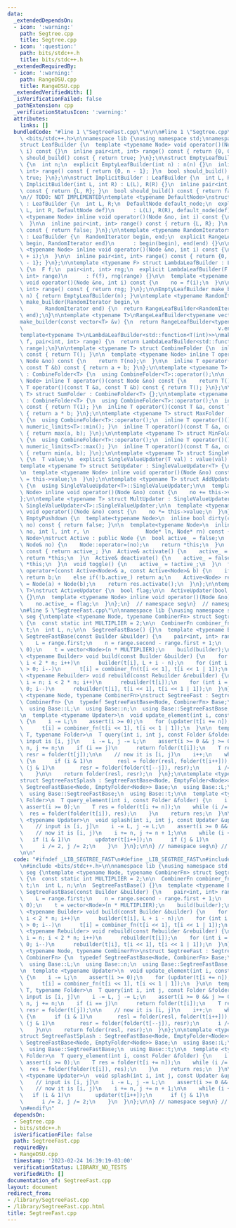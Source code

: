 ```yaml
---
data:
  _extendedDependsOn:
  - icon: ':warning:'
    path: Segtree.cpp
    title: Segtree.cpp
  - icon: ':question:'
    path: bits/stdc++.h
    title: bits/stdc++.h
  _extendedRequiredBy:
  - icon: ':warning:'
    path: RangeDSU.cpp
    title: RangeDSU.cpp
  _extendedVerifiedWith: []
  _isVerificationFailed: false
  _pathExtension: cpp
  _verificationStatusIcon: ':warning:'
  attributes:
    links: []
  bundledCode: "#line 1 \"SegtreeFast.cpp\"\n\n\n#line 1 \"Segtree.cpp\"\n\n\n#include\
    \ <bits/stdc++.h>\n\nnamespace lib {\nusing namespace std;\nnamespace seg {\n\
    struct LeafBuilder {\n  template <typename Node> void operator()(Node &no, int\
    \ i) const {}\n  inline pair<int, int> range() const { return {0, 0}; }\n  bool\
    \ should_build() const { return true; }\n};\n\nstruct EmptyLeafBuilder : LeafBuilder\
    \ {\n  int n;\n  explicit EmptyLeafBuilder(int n) : n(n) {}\n  inline pair<int,\
    \ int> range() const { return {0, n - 1}; }\n  bool should_build() const { return\
    \ true; }\n};\n\nstruct ImplicitBuilder : LeafBuilder {\n  int L, R;\n  explicit\
    \ ImplicitBuilder(int L, int R) : L(L), R(R) {}\n  inline pair<int, int> range()\
    \ const { return {L, R}; }\n  bool should_build() const { return false; }\n};\n\
    \n// TODO: NOT IMPLEMENTED\ntemplate <typename DefaultNode>\nstruct ImplicitWithDefaultBuilder\
    \ : LeafBuilder {\n  int L, R;\n  DefaultNode default_node;\n  explicit ImplicitWithDefaultBuilder(int\
    \ L, int R, DefaultNode def)\n      : L(L), R(R), default_node(def) {}\n\n  template\
    \ <typename Node> inline void operator()(Node &no, int i) const {\n    no = default_node;\n\
    \  }\n\n  inline pair<int, int> range() const { return {L, R}; }\n  bool should_build()\
    \ const { return false; }\n};\n\ntemplate <typename RandomIterator> struct RangeLeafBuilder\
    \ : LeafBuilder {\n  RandomIterator begin, end;\n  explicit RangeLeafBuilder(RandomIterator\
    \ begin, RandomIterator end)\n      : begin(begin), end(end) {}\n\n  template\
    \ <typename Node> inline void operator()(Node &no, int i) const {\n    no = *(begin\
    \ + i);\n  }\n\n  inline pair<int, int> range() const { return {0, end - begin\
    \ - 1}; }\n};\n\ntemplate <typename F> struct LambdaLeafBuilder : LeafBuilder\
    \ {\n  F f;\n  pair<int, int> rng;\n  explicit LambdaLeafBuilder(F f, pair<int,\
    \ int> range)\n      : f(f), rng(range) {}\n\n  template <typename Node> inline\
    \ void operator()(Node &no, int i) const {\n    no = f(i);\n  }\n\n  inline pair<int,\
    \ int> range() const { return rng; }\n};\n\nEmptyLeafBuilder make_builder(int\
    \ n) { return EmptyLeafBuilder(n); }\n\ntemplate <typename RandomIterator>\nRangeLeafBuilder<RandomIterator>\
    \ make_builder(RandomIterator begin,\n                                       \
    \       RandomIterator end) {\n  return RangeLeafBuilder<RandomIterator>(begin,\
    \ end);\n}\n\ntemplate <typename T>\nRangeLeafBuilder<typename vector<T>::const_iterator>\n\
    make_builder(const vector<T> &v) {\n  return RangeLeafBuilder<typename vector<T>::const_iterator>(v.begin(),\n\
    \                                                              v.end());\n}\n\n\
    template<typename T>\nLambdaLeafBuilder<std::function<T(int)>>\nmake_builder(std::function<T(int)>\
    \ f, pair<int, int> range) {\n  return LambdaLeafBuilder<std::function<T(int)>>(f,\
    \ range);\n}\n\ntemplate <typename T> struct CombineFolder {\n  inline T operator()()\
    \ const { return T(); }\n\n  template <typename Node> inline T operator()(const\
    \ Node &no) const {\n    return T(no);\n  }\n\n  inline T operator()(const T &a,\
    \ const T &b) const { return a + b; }\n};\n\ntemplate <typename T> struct EmptyFolder\
    \ : CombineFolder<T> {\n  using CombineFolder<T>::operator();\n\n  template <typename\
    \ Node> inline T operator()(const Node &no) const {\n    return T();\n  }\n  inline\
    \ T operator()(const T &a, const T &b) const { return T(); }\n};\n\ntemplate <typename\
    \ T> struct SumFolder : CombineFolder<T> {};\n\ntemplate <typename T> struct ProductFolder\
    \ : CombineFolder<T> {\n  using CombineFolder<T>::operator();\n  inline T operator()()\
    \ const { return T(1); }\n  inline T operator()(const T &a, const T &b) const\
    \ { return a * b; }\n};\n\ntemplate <typename T> struct MaxFolder : CombineFolder<T>\
    \ {\n  using CombineFolder<T>::operator();\n  inline T operator()() const { return\
    \ numeric_limits<T>::min(); }\n  inline T operator()(const T &a, const T &b) const\
    \ { return max(a, b); }\n};\n\ntemplate <typename T> struct MinFolder : CombineFolder<T>\
    \ {\n  using CombineFolder<T>::operator();\n  inline T operator()() const { return\
    \ numeric_limits<T>::max(); }\n  inline T operator()(const T &a, const T &b) const\
    \ { return min(a, b); }\n};\n\ntemplate <typename T> struct SingleValueUpdater\
    \ {\n  T value;\n  explicit SingleValueUpdater(T val) : value(val) {}\n};\n\n\
    template <typename T> struct SetUpdater : SingleValueUpdater<T> {\n  using SingleValueUpdater<T>::SingleValueUpdater;\n\
    \n  template <typename Node> inline void operator()(Node &no) const {\n    no\
    \ = this->value;\n  }\n};\n\ntemplate <typename T> struct AddUpdater : SingleValueUpdater<T>\
    \ {\n  using SingleValueUpdater<T>::SingleValueUpdater;\n\n  template <typename\
    \ Node> inline void operator()(Node &no) const {\n    no += this->value;\n  }\n\
    };\n\ntemplate <typename T> struct MultUpdater : SingleValueUpdater<T> {\n  using\
    \ SingleValueUpdater<T>::SingleValueUpdater;\n\n  template <typename Node> inline\
    \ void operator()(Node &no) const {\n    no *= this->value;\n  }\n};\n\nstruct\
    \ EmptyPushdown {\n  template<typename Node>\n  inline bool dirty(const Node&\
    \ no) const { return false; }\n\n  template<typename Node>\n  inline void operator()(Node&\
    \ no, int l, int r, \n                  Node* ln, Node* rn) const {}\n};\n\ntemplate<typename\
    \ Node>\nstruct Active : public Node {\n  bool active_ = false;\n  Active& operator=(const\
    \ Node& no) {\n    Node::operator=(no);\n    return *this;\n  }\n  bool is_active()\
    \ const { return active_; }\n  Active& activate() {\n    active_ = true;\n   \
    \ return *this;\n  }\n  Active& deactivate() {\n    active_ = false;\n    return\
    \ *this;\n  }\n  void toggle() {\n    active_ = !active_;\n  }\n  friend Active<Node>\
    \ operator+(const Active<Node>& a, const Active<Node>& b) {\n    if(!a.active_)\
    \ return b;\n    else if(!b.active_) return a;\n    Active<Node> res;\n    res\
    \ = Node(a) + Node(b);\n    return res.activate();\n  }\n};\n\ntemplate <typename\
    \ T>\nstruct ActiveUpdater {\n  bool flag;\n\n  ActiveUpdater(bool f) : flag(f)\
    \ {}\n\n  template <typename Node> inline void operator()(Node &no) const {\n\
    \    no.active_ = flag;\n  }\n};\n}  // namespace seg\n}  // namespace lib\n\n\
    \n#line 5 \"SegtreeFast.cpp\"\n\nnamespace lib {\nusing namespace std;\nnamespace\
    \ seg {\ntemplate <typename Node, typename CombinerFn> struct SegtreeFastBase\
    \ {\n  const static int MULTIPLIER = 2;\n\n  CombinerFn combiner_fn;\n\n  vector<Node>\
    \ t;\n  int L, n;\n\n  SegtreeFastBase() {}\n  template <typename Builder> explicit\
    \ SegtreeFastBase(const Builder &builder) {\n    pair<int, int> range = builder.range();\n\
    \    L = range.first;\n    n = range.second - range.first + 1;\n    assert(n >\
    \ 0);\n    t = vector<Node>(n * MULTIPLIER);\n    build(builder);\n  }\n\n  template\
    \ <typename Builder> void build(const Builder &builder) {\n    for (int i = n;\
    \ i < 2 * n; i++)\n      builder(t[i], L + i - n);\n    for (int i = n - 1; i\
    \ > 0; i--)\n      t[i] = combiner_fn(t[i << 1], t[i << 1 | 1]);\n  }\n\n  template\
    \ <typename Rebuilder> void rebuild(const Rebuilder &rebuilder) {\n    for (int\
    \ i = n; i < 2 * n; i++)\n      rebuilder(t[i]);\n    for (int i = n - 1; i >\
    \ 0; i--)\n      rebuilder(t[i], t[i << 1], t[i << 1 | 1]);\n  }\n};\n\ntemplate\
    \ <typename Node, typename CombinerFn>\nstruct SegtreeFast : SegtreeFastBase<Node,\
    \ CombinerFn> {\n  typedef SegtreeFastBase<Node, CombinerFn> Base;\n  using Base::combiner_fn;\n\
    \  using Base::L;\n  using Base::n;\n  using Base::SegtreeFastBase;\n  using Base::t;\n\
    \n  template <typename Updater>\n  void update_element(int i, const Updater &updater)\
    \ {\n    i -= L;\n    assert(i >= 0);\n    for (updater(t[i += n]); i /= 2;)\n\
    \      t[i] = combiner_fn(t[i << 1], t[i << 1 | 1]);\n  }\n\n  template <typename\
    \ T, typename Folder>\n  T query(int i, int j, const Folder &folder) {\n    //\
    \ input is [i, j]\n    i -= L, j -= L;\n    assert(i >= 0 && j >= 0);\n    i +=\
    \ n, j += n;\n    if (i == j)\n      return folder(t[i]);\n    T resl = folder(t[i]),\
    \ resr = folder(t[j]);\n\n    // now it is [i, j)\n    i++;\n    while (i < j)\
    \ {\n      if (i & 1)\n        resl = folder(resl, folder(t[i++]));\n      if\
    \ (j & 1)\n        resr = folder(folder(t[--j]), resr);\n      i /= 2, j /= 2;\n\
    \    }\n\n    return folder(resl, resr);\n  }\n};\n\ntemplate <typename Node>\n\
    struct SegtreeFastSplash : SegtreeFastBase<Node, EmptyFolder<Node>> {\n  typedef\
    \ SegtreeFastBase<Node, EmptyFolder<Node>> Base;\n  using Base::L;\n  using Base::n;\n\
    \  using Base::SegtreeFastBase;\n  using Base::t;\n\n  template <typename T, typename\
    \ Folder>\n  T query_element(int i, const Folder &folder) {\n    i -= L;\n   \
    \ assert(i >= 0);\n    T res = folder(t[i += n]);\n    while (i /= 2) {\n    \
    \  res = folder(folder(t[i]), res);\n    }\n    return res;\n  }\n\n  template\
    \ <typename Updater>\n  void splash(int i, int j, const Updater &updater) {\n\
    \    // input is [i, j]\n    i -= L, j -= L;\n    assert(i >= 0 && j >= 0);\n\
    \    // now it is [i, j)\n    i += n, j += n + 1;\n\n    while (i < j) {\n   \
    \   if (i & 1)\n        updater(t[i++]);\n      if (j & 1)\n        updater(t[--j]);\n\
    \      i /= 2, j /= 2;\n    }\n  }\n};\n\n} // namespace seg\n} // namespace lib\n\
    \n\n"
  code: "#ifndef _LIB_SEGTREE_FAST\n#define _LIB_SEGTREE_FAST\n#include \"Segtree.cpp\"\
    \n#include <bits/stdc++.h>\n\nnamespace lib {\nusing namespace std;\nnamespace\
    \ seg {\ntemplate <typename Node, typename CombinerFn> struct SegtreeFastBase\
    \ {\n  const static int MULTIPLIER = 2;\n\n  CombinerFn combiner_fn;\n\n  vector<Node>\
    \ t;\n  int L, n;\n\n  SegtreeFastBase() {}\n  template <typename Builder> explicit\
    \ SegtreeFastBase(const Builder &builder) {\n    pair<int, int> range = builder.range();\n\
    \    L = range.first;\n    n = range.second - range.first + 1;\n    assert(n >\
    \ 0);\n    t = vector<Node>(n * MULTIPLIER);\n    build(builder);\n  }\n\n  template\
    \ <typename Builder> void build(const Builder &builder) {\n    for (int i = n;\
    \ i < 2 * n; i++)\n      builder(t[i], L + i - n);\n    for (int i = n - 1; i\
    \ > 0; i--)\n      t[i] = combiner_fn(t[i << 1], t[i << 1 | 1]);\n  }\n\n  template\
    \ <typename Rebuilder> void rebuild(const Rebuilder &rebuilder) {\n    for (int\
    \ i = n; i < 2 * n; i++)\n      rebuilder(t[i]);\n    for (int i = n - 1; i >\
    \ 0; i--)\n      rebuilder(t[i], t[i << 1], t[i << 1 | 1]);\n  }\n};\n\ntemplate\
    \ <typename Node, typename CombinerFn>\nstruct SegtreeFast : SegtreeFastBase<Node,\
    \ CombinerFn> {\n  typedef SegtreeFastBase<Node, CombinerFn> Base;\n  using Base::combiner_fn;\n\
    \  using Base::L;\n  using Base::n;\n  using Base::SegtreeFastBase;\n  using Base::t;\n\
    \n  template <typename Updater>\n  void update_element(int i, const Updater &updater)\
    \ {\n    i -= L;\n    assert(i >= 0);\n    for (updater(t[i += n]); i /= 2;)\n\
    \      t[i] = combiner_fn(t[i << 1], t[i << 1 | 1]);\n  }\n\n  template <typename\
    \ T, typename Folder>\n  T query(int i, int j, const Folder &folder) {\n    //\
    \ input is [i, j]\n    i -= L, j -= L;\n    assert(i >= 0 && j >= 0);\n    i +=\
    \ n, j += n;\n    if (i == j)\n      return folder(t[i]);\n    T resl = folder(t[i]),\
    \ resr = folder(t[j]);\n\n    // now it is [i, j)\n    i++;\n    while (i < j)\
    \ {\n      if (i & 1)\n        resl = folder(resl, folder(t[i++]));\n      if\
    \ (j & 1)\n        resr = folder(folder(t[--j]), resr);\n      i /= 2, j /= 2;\n\
    \    }\n\n    return folder(resl, resr);\n  }\n};\n\ntemplate <typename Node>\n\
    struct SegtreeFastSplash : SegtreeFastBase<Node, EmptyFolder<Node>> {\n  typedef\
    \ SegtreeFastBase<Node, EmptyFolder<Node>> Base;\n  using Base::L;\n  using Base::n;\n\
    \  using Base::SegtreeFastBase;\n  using Base::t;\n\n  template <typename T, typename\
    \ Folder>\n  T query_element(int i, const Folder &folder) {\n    i -= L;\n   \
    \ assert(i >= 0);\n    T res = folder(t[i += n]);\n    while (i /= 2) {\n    \
    \  res = folder(folder(t[i]), res);\n    }\n    return res;\n  }\n\n  template\
    \ <typename Updater>\n  void splash(int i, int j, const Updater &updater) {\n\
    \    // input is [i, j]\n    i -= L, j -= L;\n    assert(i >= 0 && j >= 0);\n\
    \    // now it is [i, j)\n    i += n, j += n + 1;\n\n    while (i < j) {\n   \
    \   if (i & 1)\n        updater(t[i++]);\n      if (j & 1)\n        updater(t[--j]);\n\
    \      i /= 2, j /= 2;\n    }\n  }\n};\n\n} // namespace seg\n} // namespace lib\n\
    \n#endif\n"
  dependsOn:
  - Segtree.cpp
  - bits/stdc++.h
  isVerificationFile: false
  path: SegtreeFast.cpp
  requiredBy:
  - RangeDSU.cpp
  timestamp: '2023-02-24 16:39:19-03:00'
  verificationStatus: LIBRARY_NO_TESTS
  verifiedWith: []
documentation_of: SegtreeFast.cpp
layout: document
redirect_from:
- /library/SegtreeFast.cpp
- /library/SegtreeFast.cpp.html
title: SegtreeFast.cpp
---
```

